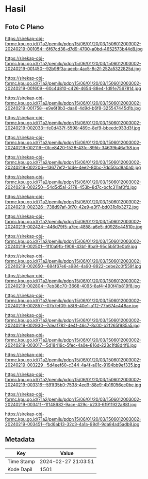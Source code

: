 # Hasil

## Foto C Plano

https://sirekap-obj-formc.kpu.go.id/71a2/pemilu/pdpr/15/06/01/20/03/1506012003002-20240219-001054--6f67cd36-d7d9-4700-a0bd-4652573b44d8.jpg

https://sirekap-obj-formc.kpu.go.id/71a2/pemilu/pdpr/15/06/01/20/03/1506012003002-20240219-001450--92b98f3a-aecb-4ac5-8c2f-252a5322825d.jpg

https://sirekap-obj-formc.kpu.go.id/71a2/pemilu/pdpr/15/06/01/20/03/1506012003002-20240219-001609--60c4d810-c426-4654-88e4-1d91e7567814.jpg

https://sirekap-obj-formc.kpu.go.id/71a2/pemilu/pdpr/15/06/01/20/03/1506012003002-20240219-001758--e9e6f8b3-daa6-4d9d-b6f8-325547445d1b.jpg

https://sirekap-obj-formc.kpu.go.id/71a2/pemilu/pdpr/15/06/01/20/03/1506012003002-20240219-002033--fe0d437f-5598-489c-8ef9-bbeedc933d3f.jpg

https://sirekap-obj-formc.kpu.go.id/71a2/pemilu/pdpr/15/06/01/20/03/1506012003002-20240219-002116--0fce8420-1528-43fc-895b-34639b46af58.jpg

https://sirekap-obj-formc.kpu.go.id/71a2/pemilu/pdpr/15/06/01/20/03/1506012003002-20240219-002206--13677ef2-1d4e-4ee2-80bc-7dd50cd8a0a0.jpg

https://sirekap-obj-formc.kpu.go.id/71a2/pemilu/pdpr/15/06/01/20/03/1506012003002-20240219-002250--54d5d5a1-2178-453b-8d7c-bcfc311af0fd.jpg

https://sirekap-obj-formc.kpu.go.id/71a2/pemilu/pdpr/15/06/01/20/03/1506012003002-20240219-002326--738d97af-3f70-42e9-a3f7-bd031b1b3272.jpg

https://sirekap-obj-formc.kpu.go.id/71a2/pemilu/pdpr/15/06/01/20/03/1506012003002-20240219-002424--446d79f5-a7ec-4858-a6e5-d0928c44510c.jpg

https://sirekap-obj-formc.kpu.go.id/71a2/pemilu/pdpr/15/06/01/20/03/1506012003002-20240219-002501--1f10a9fb-f906-43bf-9ba9-95c5b5f3e0b9.jpg

https://sirekap-obj-formc.kpu.go.id/71a2/pemilu/pdpr/15/06/01/20/03/1506012003002-20240219-002650--684f67e6-a984-4a90-8922-cebe2c0f559f.jpg

https://sirekap-obj-formc.kpu.go.id/71a2/pemilu/pdpr/15/06/01/20/03/1506012003002-20240219-002804--7eb38c70-3668-4095-8af4-490f41b819f8.jpg

https://sirekap-obj-formc.kpu.go.id/71a2/pemilu/pdpr/15/06/01/20/03/1506012003002-20240219-002857--07b7ef09-b8f8-40e1-a112-77b674c448ae.jpg

https://sirekap-obj-formc.kpu.go.id/71a2/pemilu/pdpr/15/06/01/20/03/1506012003002-20240219-002930--7deaf782-4e4f-46c7-8c00-b2f265f985a5.jpg

https://sirekap-obj-formc.kpu.go.id/71a2/pemilu/pdpr/15/06/01/20/03/1506012003002-20240219-003017--5d18419c-5fec-4a0e-816d-223c1fd8d4f6.jpg

https://sirekap-obj-formc.kpu.go.id/71a2/pemilu/pdpr/15/06/01/20/03/1506012003002-20240219-003229--5d4eef60-c344-4a4f-a01c-9194bb9ef335.jpg

https://sirekap-obj-formc.kpu.go.id/71a2/pemilu/pdpr/15/06/01/20/03/1506012003002-20240219-003316--591f35b0-7538-4ed9-88e9-4b16056ec0be.jpg

https://sirekap-obj-formc.kpu.go.id/71a2/pemilu/pdpr/15/06/01/20/03/1506012003002-20240219-003411--1f148682-9ace-429c-b233-6f911922a88f.jpg

https://sirekap-obj-formc.kpu.go.id/71a2/pemilu/pdpr/15/06/01/20/03/1506012003002-20240219-003451--fbd6ab13-32c3-4a1a-98d1-9da84ad5adb8.jpg


## Metadata

| Key        | Value               |
| ---------- | ------------------- |
| Time Stamp | 2024-02-27 21:03:51 |
| Kode Dapil | 1501                |




